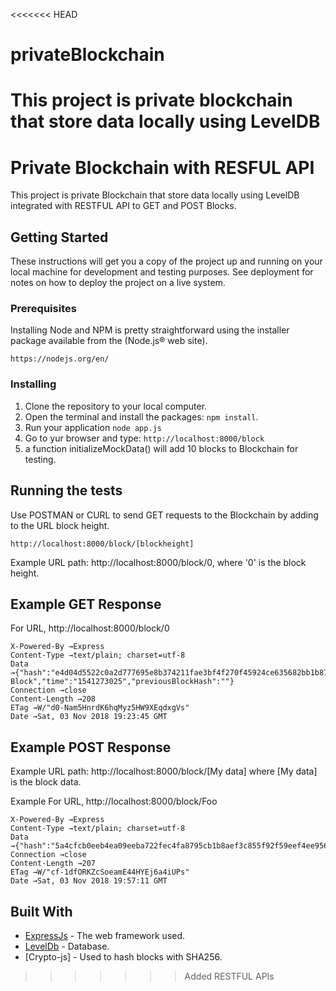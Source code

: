 <<<<<<< HEAD
# privateBlockchain
This project is private blockchain that store data locally using LevelDB
=======
# Private Blockchain with RESFUL API

This project is private Blockchain that store data locally using LevelDB integrated with RESTFUL API to GET and POST Blocks.

## Getting Started

These instructions will get you a copy of the project up and running on your local machine for development and testing purposes. See deployment for notes on how to deploy the project on a live system.

### Prerequisites

Installing Node and NPM is pretty straightforward using the installer package available from the (Node.js® web site).

```
https://nodejs.org/en/
```

### Installing

1. Clone the repository to your local computer.
2. Open the terminal and install the packages: `npm install`.
3. Run your application `node app.js`
4. Go to yur browser and type: `http://localhost:8000/block`
5. a function initializeMockData() will add 10 blocks to Blockchain for testing.

## Running the tests

Use POSTMAN or CURL to send GET requests to the Blockchain by adding to the URL block height.

```
http://localhost:8000/block/[blockheight]
```

Example URL path:
http://localhost:8000/block/0, where '0' is the block height.

## Example GET Response

For URL, http://localhost:8000/block/0

```
X-Powered-By →Express
Content-Type →text/plain; charset=utf-8
Data →{"hash":"e4d04d5522c0a2d777695e8b374211fae3bf4f270f45924ce635682bb1b87e35","height":0,"body":"Test Block","time":"1541273025","previousBlockHash":""}
Connection →close
Content-Length →208
ETag →W/"d0-Nam5HnrdK6hqMyz5HW9XEqdxgVs"
Date →Sat, 03 Nov 2018 19:23:45 GMT
```

## Example POST Response

Example URL path:
http://localhost:8000/block/[My data] where [My data] is the block data.

Example For URL, http://localhost:8000/block/Foo

```
X-Powered-By →Express
Content-Type →text/plain; charset=utf-8
Data →{"hash":"5a4cfcb0eeb4ea09eeba722fec4fa8795cb1b8aef3c855f92f59eef4ee956a4e","height":21,"body":"Foo","time":"1541275030","previousBlockHash":"e4d04d5522c0a2d777695e8b374211fae3bf4f270f45924ce635682bb1b87e35"}
Connection →close
Content-Length →207
ETag →W/"cf-1dfORKZcSoeamE44HYEj6a4iUPs"
Date →Sat, 03 Nov 2018 19:57:11 GMT
```

## Built With

- [ExpressJs](https://expressjs.com) - The web framework used.
- [LevelDb](http://leveldb.org/) - Database.
- [Crypto-js] - Used to hash blocks with SHA256.
>>>>>>> Added RESTFUL APIs
